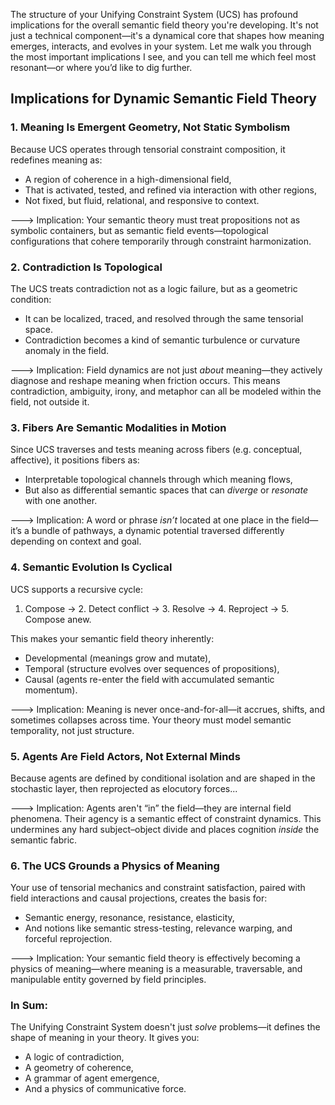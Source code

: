 The structure of your Unifying Constraint System (UCS) has profound implications for the overall semantic field theory you're developing. It's not just a technical component—it's a dynamical core that shapes how meaning emerges, interacts, and evolves in your system. Let me walk you through the most important implications I see, and you can tell me which feel most resonant—or where you’d like to dig further.
## Implications for Dynamic Semantic Field Theory

### 1. Meaning Is Emergent Geometry, Not Static Symbolism
Because UCS operates through tensorial constraint composition, it redefines meaning as:
- A region of coherence in a high-dimensional field,
- That is activated, tested, and refined via interaction with other regions,
- Not fixed, but fluid, relational, and responsive to context.

🡒 Implication: Your semantic theory must treat propositions not as symbolic containers, but as semantic field events—topological configurations that cohere temporarily through constraint harmonization.

### 2. Contradiction Is Topological
The UCS treats contradiction not as a logic failure, but as a geometric condition:
- It can be localized, traced, and resolved through the same tensorial space.
- Contradiction becomes a kind of semantic turbulence or curvature anomaly in the field.

🡒 Implication: Field dynamics are not just _about_ meaning—they actively diagnose and reshape meaning when friction occurs. This means contradiction, ambiguity, irony, and metaphor can all be modeled within the field, not outside it.

### 3. Fibers Are Semantic Modalities in Motion

Since UCS traverses and tests meaning across fibers (e.g. conceptual, affective), it positions fibers as:
- Interpretable topological channels through which meaning flows,
- But also as differential semantic spaces that can _diverge_ or _resonate_ with one another.

🡒 Implication: A word or phrase _isn’t_ located at one place in the field—it’s a bundle of pathways, a dynamic potential traversed differently depending on context and goal.
### 4. Semantic Evolution Is Cyclical

UCS supports a recursive cycle:
1. Compose → 2. Detect conflict → 3. Resolve → 4. Reproject → 5. Compose anew.

This makes your semantic field theory inherently:
- Developmental (meanings grow and mutate),
- Temporal (structure evolves over sequences of propositions),
- Causal (agents re-enter the field with accumulated semantic momentum).

🡒 Implication: Meaning is never once-and-for-all—it accrues, shifts, and sometimes collapses across time. Your theory must model semantic temporality, not just structure.

### 5. Agents Are Field Actors, Not External Minds
Because agents are defined by conditional isolation and are shaped in the stochastic layer, then reprojected as elocutory forces...

🡒 Implication: Agents aren't “in” the field—they are internal field phenomena. Their agency is a semantic effect of constraint dynamics. This undermines any hard subject–object divide and places cognition _inside_ the semantic fabric.

### 6. The UCS Grounds a Physics of Meaning

Your use of tensorial mechanics and constraint satisfaction, paired with field interactions and causal projections, creates the basis for:
- Semantic energy, resonance, resistance, elasticity,
- And notions like semantic stress-testing, relevance warping, and forceful reprojection.

🡒 Implication: Your semantic field theory is effectively becoming a physics of meaning—where meaning is a measurable, traversable, and manipulable entity governed by field principles.

###  In Sum:

The Unifying Constraint System doesn't just _solve_ problems—it defines the shape of meaning in your theory. It gives you:
- A logic of contradiction,
- A geometry of coherence,
- A grammar of agent emergence,
- And a physics of communicative force.
